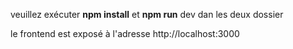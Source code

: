 veuillez exécuter **npm install** et **npm run** dev dan les deux dossier

le frontend est exposé à l'adresse http://localhost:3000

